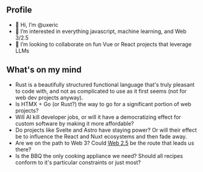 ## Profile
- 👋 Hi, I’m @uxeric
- 💞️ I’m interested in everything javascript, machine learning, and Web 3/2.5
- 👀 I’m looking to collaborate on fun Vue or React projects that leverage LLMs

## What's on my mind
- Rust is a beautifully structured functional language that's truly pleasant to code with, and not as complicated to use as it first seems (not for web dev projects anyway).
- Is HTMX + Go (or Rust?) the way to go for a significant portion of web projects?
- Will AI kill developer jobs, or will it have a democratizing effect for custom software by making it more affordable?
- Do projects like Svelte and Astro have staying power? Or will their effect be to influence the React and Nuxt ecosystems and then fade away.
- Are we on the path to Web 3? Could [Web 2.5](https://github.com/socketsupply) be the route that leads us there?
- Is the BBQ the only cooking appliance we need? Should all recipes conform to it's particular constraints or just most?
